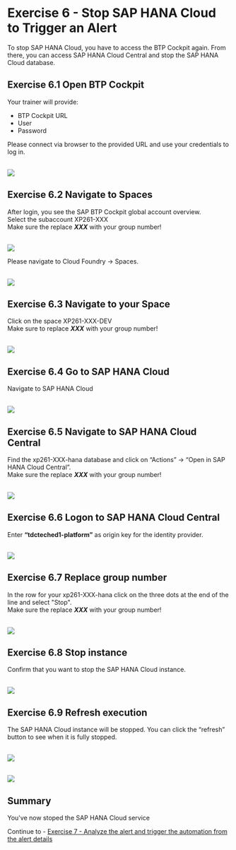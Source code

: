 # Exercise 6 - Stop SAP HANA Cloud to Trigger an Alert

To stop SAP HANA Cloud, you have to access the BTP Cockpit again. From there, you can access SAP HANA Cloud Central and stop the SAP HANA Cloud database.

## Exercise 6.1 Open BTP Cockpit

Your trainer will provide:  
- BTP Cockpit URL
- User
- Password  

Please connect via browser to the provided URL and use your credentials to log in.

<br>![](/exercises/ex6/images/Ex6_1.png)

## Exercise 6.2 Navigate to Spaces

After login, you see the SAP BTP Cockpit global account overview.  
Select the subaccount XP261-XXX  
Make sure the replace _**XXX**_ with your group number!

<br>![](/exercises/ex1/images/Ex6_2a.png)

Please navigate to Cloud Foundry → Spaces.

<br>![](/exercises/ex6/images/Ex6_2b.png)

## Exercise 6.3 Navigate to your Space

Click on the space XP261-XXX-DEV  
Make sure to replace _**XXX**_ with your group number!

<br>![](/exercises/ex6/images/Ex6_3.png)

## Exercise 6.4 Go to SAP HANA Cloud

Navigate to SAP HANA Cloud

<br>![](/exercises/ex6/images/Ex6_4.png)

## Exercise 6.5 Navigate to SAP HANA Cloud Central

Find the xp261-XXX-hana database and click on “Actions” → “Open in SAP HANA Cloud Central”.  
Make sure the replace _**XXX**_ with your group number!

<br>![](/exercises/ex6/images/Ex6_5.png)

## Exercise 6.6 Logon to SAP HANA Cloud Central

Enter **“tdcteched1-platform”** as origin key for the identity provider.

<br>![](/exercises/ex6/images/Ex6_6.png)

## Exercise 6.7 Replace group number

In the row for your xp261-XXX-hana click on the three dots at the end of the line and select "Stop".  
Make sure the replace _**XXX**_ with your group number!

<br>![](/exercises/ex6/images/Ex6_7.png)

## Exercise 6.8 Stop instance

Confirm that you want to stop the SAP HANA Cloud instance.

<br>![](/exercises/ex6/images/Ex6_8.png)

## Exercise 6.9 Refresh execution

The SAP HANA Cloud instance will be stopped. You can click the “refresh” button to see when it is fully stopped.

<br>![](/exercises/ex6/images/Ex6_9.png)

<br>![](/exercises/ex6/images/Ex6_10.png)

## Summary

You've now stoped the SAP HANA Cloud service

Continue to - [Exercise 7 -	Analyze the alert and trigger the automation from the alert details ](../ex7/README.md)
